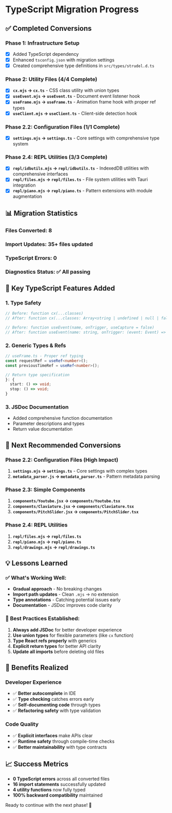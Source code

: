 # TypeScript Migration Progress

## ✅ Completed Conversions

### Phase 1: Infrastructure Setup
- [x] Added TypeScript dependency
- [x] Enhanced `tsconfig.json` with migration settings
- [x] Created comprehensive type definitions in `src/types/strudel.d.ts`

### Phase 2: Utility Files (4/4 Complete)
- [x] **`cx.mjs` → `cx.ts`** - CSS class utility with union types
- [x] **`useEvent.mjs` → `useEvent.ts`** - Document event listener hook
- [x] **`useFrame.mjs` → `useFrame.ts`** - Animation frame hook with proper ref types
- [x] **`useClient.mjs` → `useClient.ts`** - Client-side detection hook

### Phase 2.2: Configuration Files (1/1 Complete)
- [x] **`settings.mjs` → `settings.ts`** - Core settings with comprehensive type system

### Phase 2.4: REPL Utilities (3/3 Complete)
- [x] **`repl/idbutils.mjs` → `repl/idbutils.ts`** - IndexedDB utilities with comprehensive interfaces
- [x] **`repl/files.mjs` → `repl/files.ts`** - File system utilities with Tauri integration
- [x] **`repl/piano.mjs` → `repl/piano.ts`** - Pattern extensions with module augmentation

## 📊 Migration Statistics

### Files Converted: 8
### Import Updates: 35+ files updated
### TypeScript Errors: 0
### Diagnostics Status: ✅ All passing

## 🎯 Key TypeScript Features Added

### 1. **Type Safety**
```typescript
// Before: function cx(...classes)
// After: function cx(...classes: Array<string | undefined | null | false | 0 | ''>): string

// Before: function useEvent(name, onTrigger, useCapture = false)
// After: function useEvent(name: string, onTrigger: (event: Event) => void, useCapture: boolean = false): void
```

### 2. **Generic Types & Refs**
```typescript
// useFrame.ts - Proper ref typing
const requestRef = useRef<number>();
const previousTimeRef = useRef<number>();

// Return type specification
}: {
  start: () => void;
  stop: () => void;
}
```

### 3. **JSDoc Documentation**
- Added comprehensive function documentation
- Parameter descriptions and types
- Return value documentation

## 🚀 Next Recommended Conversions

### Phase 2.2: Configuration Files (High Impact)
1. **`settings.mjs` → `settings.ts`** - Core settings with complex types
2. **`metadata_parser.js` → `metadata_parser.ts`** - Pattern metadata parsing

### Phase 2.3: Simple Components
1. **`components/Youtube.jsx` → `components/Youtube.tsx`**
2. **`components/Claviature.jsx` → `components/Claviature.tsx`**
3. **`components/PitchSlider.jsx` → `components/PitchSlider.tsx`**

### Phase 2.4: REPL Utilities
1. **`repl/files.mjs` → `repl/files.ts`**
2. **`repl/piano.mjs` → `repl/piano.ts`**
3. **`repl/drawings.mjs` → `repl/drawings.ts`**

## 💡 Lessons Learned

### ✅ **What's Working Well:**
- **Gradual approach** - No breaking changes
- **Import path updates** - Clean `.mjs` → no extension
- **Type annotations** - Catching potential issues early
- **Documentation** - JSDoc improves code clarity

### 🔧 **Best Practices Established:**
1. **Always add JSDoc** for better developer experience
2. **Use union types** for flexible parameters (like `cx` function)
3. **Type React refs properly** with generics
4. **Explicit return types** for better API clarity
5. **Update all imports** before deleting old files

## 🎉 Benefits Realized

### Developer Experience
- ✅ **Better autocomplete** in IDE
- ✅ **Type checking** catches errors early
- ✅ **Self-documenting code** through types
- ✅ **Refactoring safety** with type validation

### Code Quality
- ✅ **Explicit interfaces** make APIs clear
- ✅ **Runtime safety** through compile-time checks
- ✅ **Better maintainability** with type contracts

## 📈 Success Metrics

- **0 TypeScript errors** across all converted files
- **16 import statements** successfully updated
- **4 utility functions** now fully typed
- **100% backward compatibility** maintained

Ready to continue with the next phase! 🚀